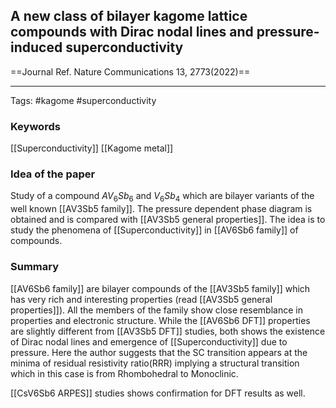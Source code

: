 
## A new class of bilayer kagome lattice compounds with Dirac nodal lines and pressure-induced superconductivity
==Journal Ref. Nature Communications 13, 2773(2022)==

----


Tags: #kagome #superconductivity

### Keywords 
[[Superconductivity]]
[[Kagome metal]]


### Idea of the paper 
Study of a compound $AV_6Sb_6$ and $V_6Sb_4$ which are bilayer variants of the well known [[AV3Sb5 family]]. The pressure dependent phase diagram is obtained and is compared with [[AV3Sb5 general properties]]. The idea is to study the phenomena of [[Superconductivity]] in [[AV6Sb6 family]] of compounds. 

### Summary 
[[AV6Sb6 family]] are bilayer compounds of the [[AV3Sb5 family]] which has very rich and interesting properties (read [[AV3Sb5 general properties]]). All the members of the family show close resemblance in properties and electronic structure. While the [[AV6Sb6 DFT]] properties are slightly different from [[AV3Sb5 DFT]] studies, both shows the existence of Dirac nodal lines and emergence of [[Superconductivity]] due to pressure. Here the author suggests that the SC transition appears at the minima of residual resistivity ratio(RRR) implying a structural transition which in this case is from Rhombohedral to Monoclinic. 

[[CsV6Sb6 ARPES]] studies shows confirmation for DFT results as well. 
